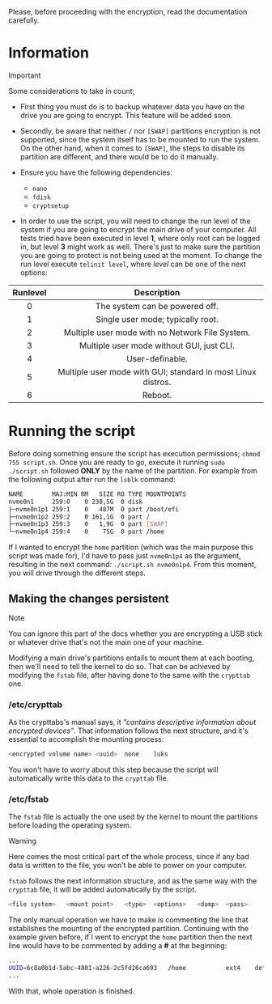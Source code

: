 ﻿
﻿Please, before proceeding with the encryption, read the documentation carefully.

# Information

> [!IMPORTANT] 
> Some considerations to take in count;
> - First thing you must do is to backup whatever data you have on the drive you are going to encrypt. This feature will be added soon.
> 
> - Secondly,  be aware that neither `/` nor `[SWAP]` partitions encryption is not supported, since the system itself has to be mounted to run the system. On the other hand, when it comes to `[SWAP]`, the steps to disable its partition are different, and there would be to do it manually. 
> 
> - Ensure you have the following dependencies:
>   - `nano`
>   - `fdisk`
>   - `cryptsetup` 
>
> - In order to use the script, you will need to change the run level of the system if you are going to encrypt the main drive of your computer. All tests tried have been executed in level **1**, where only root can be logged in, but level **3** might work as well. There's just to make sure the partition you are going to protect is not being used at the moment. To change the run level execute `telinit level`, where *level* can be one of the next options:
>
>  <div align="center">
>  
> | **Runlevel** |                        **Description**                      	|
> |:------------:|:------------------------------------------------------------:|
> |       0      |                The system can be powered off.                |
> |       1      |               Single user mode; typically root.              |
> |       2      |        Multiple user mode with no Network File System.       |
> |       3      |           Multiple user mode without GUI, just CLI.          |
> |       4      |                        User-definable.                       |
> |       5      | Multiple user mode with GUI; standard in most Linux distros.	|
> |       6      |                            Reboot.                           |
>
>  </div>
>  

# Running the script
Before doing something ensure the script has execution permissions; `chmod 755 script.sh`. Once you are ready to go, execute it running `sudo ./script.sh` followed **ONLY** by the name of the partition. For example from the following output after run the `lsblk` command:

```bash
NAME        MAJ:MIN RM   SIZE RO TYPE MOUNTPOINTS
nvme0n1     259:0    0 238,5G  0 disk 
├─nvme0n1p1 259:1    0   487M  0 part /boot/efi
├─nvme0n1p2 259:2    0 161,1G  0 part /
├─nvme0n1p3 259:3    0   1,9G  0 part [SWAP]
└─nvme0n1p4 259:4    0    75G  0 part /home
```

If I wanted to encrypt the `home` partition (which was the main purpose this script was made for), I'd have to pass just `nvme0n1p4` as the argument, resulting in the next command: `./script.sh nvme0n1p4`. From this moment, you will drive through the different steps.

## Making the changes persistent

> [!NOTE] 
> You can ignore this part of the docs whether you are encrypting a USB stick or whatever drive that's not the main one of your machine.

Modifying a main drive's partitions entails to mount them at each booting, then we'll need to tell the kernel to do so. That can be achieved by modifying the `fstab` file, after having done to the same with the `crypttab` one.

### /etc/crypttab
As the crypttabs's manual says, it *"contains descriptive information about encrypted devices"*. That information follows the next structure, and it's essential to accomplish the mounting process:

```bash
<encrypted volume name>	<uuid>	none	luks
```

You won't have to worry about this step because the script will automatically write this data to the `crypttab` file.

### /etc/fstab
The `fstab` file is actually the one used by the kernel to mount the partitions before loading the operating system.

> [!WARNING] 
> Here comes the most critical part of the whole process, since if any bad data is written to the file, you won't be able to power on your computer.

`fstab` follows the next information structure, and as the same way with the `crypttab` file, it will be added automatically by the script.

```bash
<file system>	<mount point>	<type>	<options>	<dump>	<pass>
```

The only manual operation we have to make is commenting the line that establishes the mounting of the encrypted partition. Continuing with the example given before, if I went to encrypt the `home` partition then the next line would have to be commented by adding a **#** at the beginning:

```bash
...
UUID=6c8a0b1d-5abc-4801-a226-2c5fd26ca693	/home           ext4    defaults        0       2
...
```

With that, whole operation is finished.

